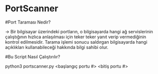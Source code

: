 # PortScanner
 
 
#Port Taraması Nedir?

-> Bir bilgisayar üzerindeki portların, o bilgisayarda hangi ağ servislerinin çalıştığının hızlıca anlaşılması için teker teker yanıt verip vermediğinin kontrol edilmesidir. Tarama işlemi sonucu saldırgan bilgisayarda hangi açıklıkları kullanabileceği hakkında bilgi sahibi olur.

#Bu Script Nasıl Çalıştırılır?

python3 portscanner.py <ip> <başlangıç portu #> <bitiş portu #>
